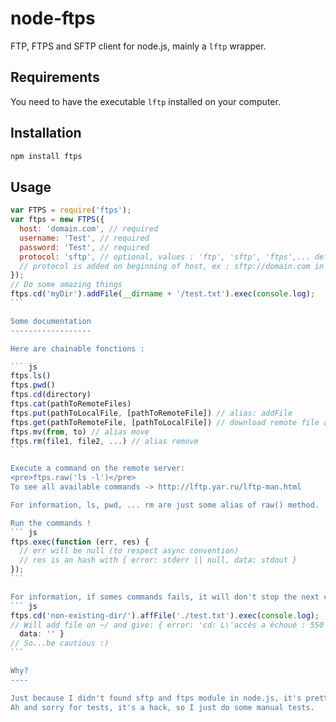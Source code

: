 node-ftps
=========

FTP, FTPS and SFTP client for node.js, mainly a `lftp` wrapper.

Requirements
------------

You need to have the executable `lftp` installed on your computer.

Installation
-----------

``` sh
npm install ftps
```

Usage
-----

```` js
var FTPS = require('ftps');
var ftps = new FTPS({
  host: 'domain.com', // required
  username: 'Test', // required
  password: 'Test', // required
  protocol: 'sftp', // optional, values : 'ftp', 'sftp', 'ftps',... default is 'ftp'
  // protocol is added on beginning of host, ex : sftp://domain.com in this case
});
// Do some amazing things
ftps.cd('myDir').addFile(__dirname + '/test.txt').exec(console.log);
```

Some documentation
------------------

Here are chainable fonctions :

``` js
ftps.ls()
ftps.pwd()
ftps.cd(directory)
ftps.cat(pathToRemoteFiles)
ftps.put(pathToLocalFile, [pathToRemoteFile]) // alias: addFile
ftps.get(pathToRemoteFile, [pathToLocalFile]) // download remote file and save to local path (if not given, use same name as remote file), alias: getFile
ftps.mv(from, to) // alias move
ftps.rm(file1, file2, ...) // alias remove
```

Execute a command on the remote server:
<pre>ftps.raw('ls -l')</pre>
To see all available commands -> http://lftp.yar.ru/lftp-man.html

For information, ls, pwd, ... rm are just some alias of raw() method.

Run the commands !
``` js
ftps.exec(function (err, res) {
  // err will be null (to respect async convention)
  // res is an hash with { error: stderr || null, data: stdout }
});
```

For information, if somes commands fails, it will don't stop the next commands, example:
``` js
ftps.cd('non-existing-dir/').affFile('./test.txt').exec(console.log);
// Will add file on ~/ and give: { error: 'cd: L\'accès a échoué : 550 /nian: No such file or directory\n',
  data: '' }
// So...be cautious :)
```

Why?
----

Just because I didn't found sftp and ftps module in node.js, it's pretty dirty to spawn `lftp` command, but sorry, it does the work for me, maybe for you too :)
Ah and sorry for tests, it's a hack, so I just do some manual tests.

